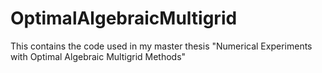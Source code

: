 # OptimalAlgebraicMultigrid
This contains the code used in my master thesis "Numerical Experiments with Optimal Algebraic Multigrid Methods"
